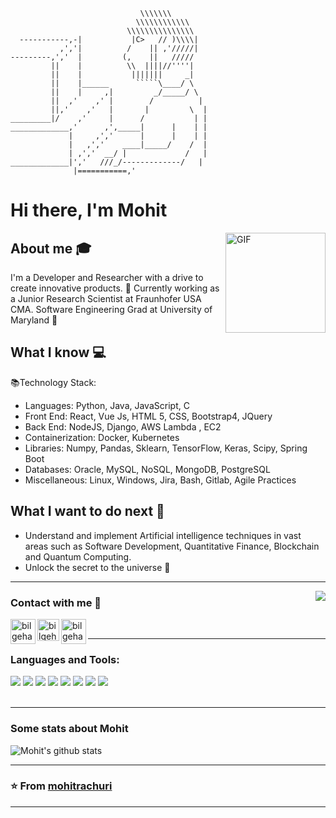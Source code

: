 ```
                             \\\\\\\
                            \\\\\\\\\\\\
                          \\\\\\\\\\\\\\\
  -----------,-|           |C>   // )\\\\|
           ,','|          /    || ,'/////|
---------,','  |         (,    ||   /////
         ||    |          \\  ||||//''''|
         ||    |           |||||||     _|
         ||    |______      `````\____/ \
         ||    |     ,|         _/_____/ \
         ||  ,'    ,' |        /          |
         ||,'    ,'   |       |         \  |
_________|/    ,'     |      /           | |
_____________,'      ,',_____|      |    | |
             |     ,','      |      |    | |
             |   ,','    ____|_____/    /  |
             | ,','  __/ |             /   |
_____________|','   ///_/-------------/   |
              |===========,'
```
# Hi there, I'm Mohit 

<img align="right" alt="GIF" height="160px" src="https://media.giphy.com/media/du3J3cXyzhj75IOgvA/giphy.gif" />

<!--## I'm a Junior Research Scientist at Fraunhofer USA CMA || Software Engineering Grad at University of Maryland-->

## About me :mortar_board:
I'm a Developer and Researcher with a drive to create innovative products. 🧠 Currently working as a  Junior Research Scientist at Fraunhofer USA CMA. Software Engineering Grad at University of Maryland :telescope:

## What I know :computer:
📚Technology Stack:
- Languages: Python, Java, JavaScript, C
- Front End: React, Vue Js, HTML 5, CSS, Bootstrap4, JQuery
- Back End: NodeJS, Django, AWS Lambda , EC2
- Containerization: Docker, Kubernetes
- Libraries: Numpy, Pandas, Sklearn, TensorFlow, Keras, Scipy, Spring Boot
- Databases: Oracle, MySQL, NoSQL, MongoDB, PostgreSQL
- Miscellaneous: Linux, Windows, Jira, Bash, Gitlab, Agile Practices

## What I want to do next :thinking:
- Understand and implement Artificial intelligence techniques in vast areas such as Software Development, Quantitative Finance, Blockchain and Quantum Computing.
- Unlock the secret to the universe :rofl:

---

<img align="right" src="http://estruyf-github.azurewebsites.net/api/VisitorHit?user=mohitrachuri&repo=mohitrachuri&countColorcountColor&countColor=%237B1E7B"/>

### Contact with me 📝

[<img align="left" alt="bilgehangecici.site" width="40px" src="https://i.pinimg.com/originals/1d/46/dd/1d46dda5b99cf1a91a1e2377fb948b36.gif" />][website]
[<img align="left" alt="bilgehangecici | LinkedIn" width="35px" src="https://i.pinimg.com/originals/de/b4/6f/deb46f02a59e3b3a2aa58fac16290d63.gif" />][linkedin]
[<img align="left" alt="bilgehangecici | Instagram" width="40px" src="https://thumbs.gfycat.com/OrnateOrneryFoal-max-1mb.gif" />][instagram]

<br />

---

### Languages and Tools:
<div display="flex">
  <img src="https://img.shields.io/badge/html5%20-%23E34F26.svg?&style=for-the-badge&logo=html5&logoColor=white">
  <img src="https://img.shields.io/badge/css3%20-%231572B6.svg?&style=for-the-badge&logo=css3&logoColor=white">
  <img src="https://img.shields.io/badge/javascript-%23F7DF1E.svg?&style=for-the-badge&logo=javascript&logoColor=black&labelColor=black">
  <img src="https://img.shields.io/badge/python%20-%2314354C.svg?&style=for-the-badge&logo=python&logoColor=white">
  <img src="https://img.shields.io/badge/c%20-%2300599C.svg?&style=for-the-badge&logo=c&logoColor=white">
  <img src="https://img.shields.io/badge/vuejs%20-%2335495e.svg?&style=for-the-badge&logo=vue.js&logoColor=%234FC08D">
  <img src="https://img.shields.io/badge/git%20-%23F05033.svg?&style=for-the-badge&logo=git&logoColor=white"/>
  <img src="https://img.shields.io/badge/github%20-%23121011.svg?&style=for-the-badge&logo=github&logoColor=white"/>
</div>
<br/>

---

### Some stats about Mohit
<img alt="Mohit's github stats" src="https://github-readme-stats.vercel.app/api?username=mohitrachuri&&show_icons=true&title_color=ffffff&icon_color=bb2acf&text_color=daf7dc&bg_color=151515" >

---

 ### ⭐️ From [mohitrachuri](https://github.com/mohitrachuri) ### 
 
---


[website]: https://www.mohitrachuri.com
[instagram]: https://www.instagram.com/mohitrachuri
[linkedin]: https://www.linkedin.com/in/mohitrachuri/

